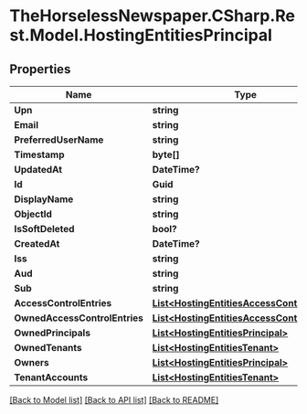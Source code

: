# TheHorselessNewspaper.CSharp.Rest.Model.HostingEntitiesPrincipal

## Properties

Name | Type | Description | Notes
------------ | ------------- | ------------- | -------------
**Upn** | **string** |  | [optional] 
**Email** | **string** |  | [optional] 
**PreferredUserName** | **string** |  | [optional] 
**Timestamp** | **byte[]** |  | [optional] 
**UpdatedAt** | **DateTime?** |  | [optional] 
**Id** | **Guid** |  | [optional] 
**DisplayName** | **string** |  | [optional] 
**ObjectId** | **string** |  | [optional] 
**IsSoftDeleted** | **bool?** |  | [optional] 
**CreatedAt** | **DateTime?** |  | [optional] 
**Iss** | **string** |  | [optional] 
**Aud** | **string** |  | [optional] 
**Sub** | **string** |  | [optional] 
**AccessControlEntries** | [**List&lt;HostingEntitiesAccessControlEntry&gt;**](HostingEntitiesAccessControlEntry.md) |  | [optional] 
**OwnedAccessControlEntries** | [**List&lt;HostingEntitiesAccessControlEntry&gt;**](HostingEntitiesAccessControlEntry.md) |  | [optional] 
**OwnedPrincipals** | [**List&lt;HostingEntitiesPrincipal&gt;**](HostingEntitiesPrincipal.md) |  | [optional] 
**OwnedTenants** | [**List&lt;HostingEntitiesTenant&gt;**](HostingEntitiesTenant.md) |  | [optional] 
**Owners** | [**List&lt;HostingEntitiesPrincipal&gt;**](HostingEntitiesPrincipal.md) |  | [optional] 
**TenantAccounts** | [**List&lt;HostingEntitiesTenant&gt;**](HostingEntitiesTenant.md) |  | [optional] 

[[Back to Model list]](../README.md#documentation-for-models) [[Back to API list]](../README.md#documentation-for-api-endpoints) [[Back to README]](../README.md)

